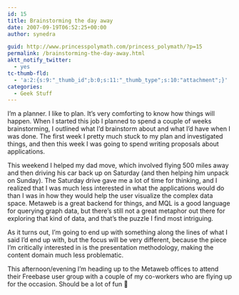 ```yaml
---
id: 15
title: Brainstorming the day away
date: 2007-09-19T06:52:25+00:00
author: synedra

guid: http://www.princesspolymath.com/princess_polymath/?p=15
permalink: /brainstorming-the-day-away.html
aktt_notify_twitter:
  - yes
tc-thumb-fld:
  - 'a:2:{s:9:"_thumb_id";b:0;s:11:"_thumb_type";s:10:"attachment";}'
categories:
  - Geek Stuff
---
```

I&#8217;m a planner. I like to plan. It&#8217;s very comforting to know how things will happen. When I started this job I planned to spend a couple of weeks brainstorming, I outlined what I&#8217;d brainstorm about and what I&#8217;d have when I was done. The first week I pretty much stuck to my plan and investigated things, and then this week I was going to spend writing proposals about applications.
  
This weekend I helped my dad move, which involved flying 500 miles away and then driving his car back up on Saturday (and then helping him unpack on Sunday). The Saturday drive gave me a lot of time for thinking, and I realized that I was much less interested in what the applications would do than I was in how they would help the user visualize the complex data space. Metaweb is a great backend for things, and MQL is a good language for querying graph data, but there&#8217;s still not a great metaphor out there for exploring that kind of data, and that&#8217;s the puzzle I find most intriguing.
  
As it turns out, I&#8217;m going to end up with something along the lines of what I said I&#8217;d end up with, but the focus will be very different, because the piece I&#8217;m critically interested in is the presentation methodology, making the content domain much less problematic.
  
This afternoon/evening I&#8217;m heading up to the Metaweb offices to attend their Freebase user group with a couple of my co-workers who are flying up for the occasion. Should be a lot of fun 🙂